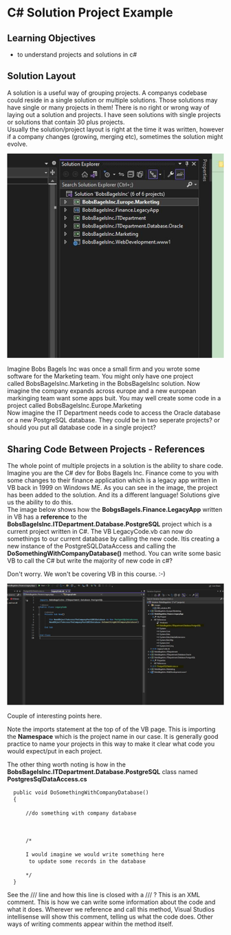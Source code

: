 # C# Solution Project Example

## Learning Objectives
- to understand projects and solutions in c#

## Solution Layout
A solution is a useful way of grouping projects.   A companys codebase could reside in a single solution or multiple solutions.  Those solutions may have single or many projects in them!  There is no right or wrong way of laying out a solution and projects.  I have seen solutions with single projects or solutions that contain 30 plus projects.  
Usually the solution/project layout is right at the time it was written, however if a company changes (growing, merging etc), sometimes the solution might evolve.


![](./images/BBI_solution.JPG)

Imagine Bobs Bagels Inc was once a small firm and you wrote some software for the Marketing team.  You might only have one project   
called BobsBagelsInc.Marketing  in the BobsBagelsInc solution.  Now imagine the company expands across europe and a new european markinging team want some apps buit.  You may well create some code in a project called BobsBagelsInc.Europe.Marketing  
Now imagine the IT Department needs code to access the Oracle database or a new PostgreSQL database.  They could be in two seperate projects?  or should you put all database code in a single project?

## Sharing Code Between Projects - References
The whole point of multiple projects in a solution is the ability to share code.  Imagine you are the C# dev for Bobs Bagels Inc.   Finance come to you with some changes to their finance application which is a legacy app written in VB back in 1999 on Windows ME.  As you can see in the image, the project has been added to the solution.  And its a different language!  Solutions give us the ability to do this.  
The image below shows how the **BobgsBagels.Finance.LegacyApp** written in VB has a **reference** to the **BobsBagelsInc.ITDepartment.Database.PostgreSQL** project which is a current project written in C#.  The VB LegacyCode.vb can now do somethings to our current database by calling the new code.  Itis creating a new instance of the PostgreSQLDataAccess and calling the **DoSomethingWithCompanyDatabase()** method.  You can write some basic VB to call the C# but write the majority of new code in c#?

Don't worry.  We won't be covering VB in this course. :-)

![](./images/BBI_project_references.JPG)

Couple of interesting points here.  

Note the imports statement at the top of of the VB page.  This is importing the **Namespace** which is the project name in our case.  It is generally good practice to name your projects in this way to make it clear what code you would expect/put in each project.  

The other thing worth noting is how in the **BobsBagelsInc.ITDepartment.Database.PostgreSQL** class named **PostgresSqlDataAccess.cs** 
```
  public void DoSomethingWithCompanyDatabase()
  {

      //do something with company database 



      /*

      I would imagine we would write something here 
       to update some records in the database 

      */
  }
```
See the /// <sumary>  line  and how this line is closed with a /// </summary>   ?
This is an XML comment.  This is how we can write some information about the code and what it does.  Wherever we reference and call this method, Visual Studios intellisense will show this comment, telling us what the code does.
Other ways of writing comments appear within the method itself.
